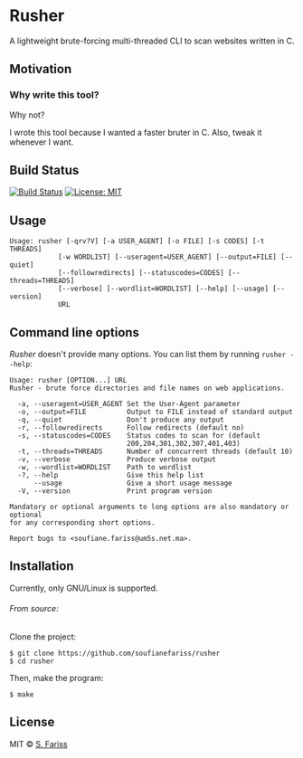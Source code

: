 # Rusher 
A lightweight brute-forcing multi-threaded CLI to scan websites written in C.

## Motivation
### Why write this tool? 
Why not?

I wrote this tool because I wanted a faster bruter in C. Also, tweak it whenever I want.

##  Build Status
[![Build Status](https://travis-ci.com/soufianefariss/rusher.svg?branch=mmap)](https://travis-ci.com/soufianefariss/rusher)
[![License: MIT](https://img.shields.io/badge/License-MIT-yellow.svg)](https://opensource.org/licenses/MIT)

## Usage
```
Usage: rusher [-qrv?V] [-a USER_AGENT] [-o FILE] [-s CODES] [-t THREADS]
            [-w WORDLIST] [--useragent=USER_AGENT] [--output=FILE] [--quiet]
            [--followredirects] [--statuscodes=CODES] [--threads=THREADS]
            [--verbose] [--wordlist=WORDLIST] [--help] [--usage] [--version]
            URL
```

## Command line options
_Rusher_ doesn't provide many options. You can list them by running `rusher --help`:
```
Usage: rusher [OPTION...] URL
Rusher - brute force directories and file names on web applications.

  -a, --useragent=USER_AGENT Set the User-Agent parameter
  -o, --output=FILE          Output to FILE instead of standard output
  -q, --quiet                Don't produce any output
  -r, --followredirects      Follow redirects (default no)
  -s, --statuscodes=CODES    Status codes to scan for (default
                             200,204,301,302,307,401,403)
  -t, --threads=THREADS      Number of concurrent threads (default 10)
  -v, --verbose              Produce verbose output
  -w, --wordlist=WORDLIST    Path to wordlist
  -?, --help                 Give this help list
      --usage                Give a short usage message
  -V, --version              Print program version

Mandatory or optional arguments to long options are also mandatory or optional
for any corresponding short options.

Report bugs to <soufiane.fariss@um5s.net.ma>.
```


## Installation
Currently, only GNU/Linux is supported. 
###### From source:
Clone the project:
```
$ git clone https://github.com/soufianefariss/rusher
$ cd rusher
```

Then, make the program:
```
$ make
```
## License
MIT © [S. Fariss](github.com/soufianefariss)
